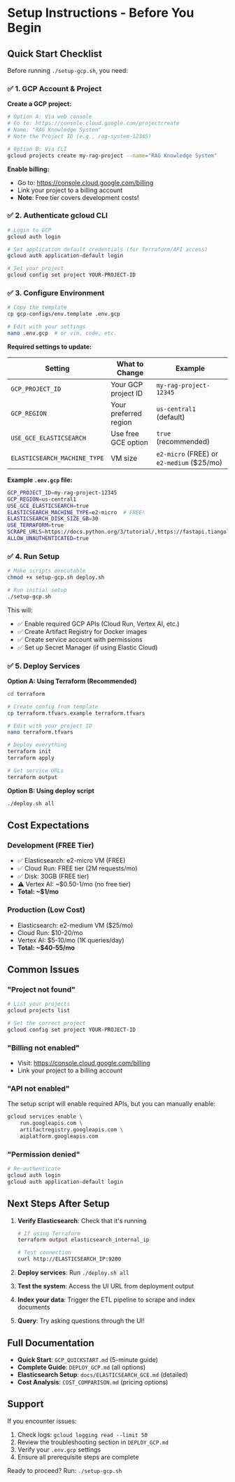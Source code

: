 # Setup Instructions - Before You Begin

## Quick Start Checklist

Before running `./setup-gcp.sh`, you need:

### ✅ 1. GCP Account & Project

**Create a GCP project:**
```bash
# Option A: Via web console
# Go to: https://console.cloud.google.com/projectcreate
# Name: "RAG Knowledge System"
# Note the Project ID (e.g., rag-system-12345)

# Option B: Via CLI
gcloud projects create my-rag-project --name="RAG Knowledge System"
```

**Enable billing:**
- Go to: https://console.cloud.google.com/billing
- Link your project to a billing account
- **Note**: Free tier covers development costs!

### ✅ 2. Authenticate gcloud CLI

```bash
# Login to GCP
gcloud auth login

# Set application default credentials (for Terraform/API access)
gcloud auth application-default login

# Set your project
gcloud config set project YOUR-PROJECT-ID
```

### ✅ 3. Configure Environment

```bash
# Copy the template
cp gcp-configs/env.template .env.gcp

# Edit with your settings
nano .env.gcp  # or vim, code, etc.
```

**Required settings to update:**

| Setting | What to Change | Example |
|---------|----------------|---------|
| `GCP_PROJECT_ID` | Your GCP project ID | `my-rag-project-12345` |
| `GCP_REGION` | Your preferred region | `us-central1` (default) |
| `USE_GCE_ELASTICSEARCH` | Use free GCE option | `true` (recommended) |
| `ELASTICSEARCH_MACHINE_TYPE` | VM size | `e2-micro` (FREE) or `e2-medium` ($25/mo) |

**Example `.env.gcp` file:**
```bash
GCP_PROJECT_ID=my-rag-project-12345
GCP_REGION=us-central1
USE_GCE_ELASTICSEARCH=true
ELASTICSEARCH_MACHINE_TYPE=e2-micro  # FREE!
ELASTICSEARCH_DISK_SIZE_GB=30
USE_TERRAFORM=true
SCRAPE_URLS=https://docs.python.org/3/tutorial/,https://fastapi.tiangolo.com/
ALLOW_UNAUTHENTICATED=true
```

### ✅ 4. Run Setup

```bash
# Make scripts executable
chmod +x setup-gcp.sh deploy.sh

# Run initial setup
./setup-gcp.sh
```

This will:
- ✅ Enable required GCP APIs (Cloud Run, Vertex AI, etc.)
- ✅ Create Artifact Registry for Docker images
- ✅ Create service account with permissions
- ✅ Set up Secret Manager (if using Elastic Cloud)

### ✅ 5. Deploy Services

**Option A: Using Terraform (Recommended)**
```bash
cd terraform

# Create config from template
cp terraform.tfvars.example terraform.tfvars

# Edit with your project ID
nano terraform.tfvars

# Deploy everything
terraform init
terraform apply

# Get service URLs
terraform output
```

**Option B: Using deploy script**
```bash
./deploy.sh all
```

## Cost Expectations

### Development (FREE Tier)
- ✅ Elasticsearch: e2-micro VM (FREE)
- ✅ Cloud Run: FREE tier (2M requests/mo)
- ✅ Disk: 30GB (FREE tier)
- ⚠️ Vertex AI: ~$0.50-1/mo (no free tier)
- **Total: ~$1/mo**

### Production (Low Cost)
- Elasticsearch: e2-medium VM ($25/mo)
- Cloud Run: $10-20/mo
- Vertex AI: $5-10/mo (1K queries/day)
- **Total: ~$40-55/mo**

## Common Issues

### "Project not found"
```bash
# List your projects
gcloud projects list

# Set the correct project
gcloud config set project YOUR-PROJECT-ID
```

### "Billing not enabled"
- Visit: https://console.cloud.google.com/billing
- Link your project to a billing account

### "API not enabled"
The setup script will enable required APIs, but you can manually enable:
```bash
gcloud services enable \
    run.googleapis.com \
    artifactregistry.googleapis.com \
    aiplatform.googleapis.com
```

### "Permission denied"
```bash
# Re-authenticate
gcloud auth login
gcloud auth application-default login
```

## Next Steps After Setup

1. **Verify Elasticsearch**: Check that it's running
   ```bash
   # If using Terraform
   terraform output elasticsearch_internal_ip
   
   # Test connection
   curl http://ELASTICSEARCH_IP:9200
   ```

2. **Deploy services**: Run `./deploy.sh all`

3. **Test the system**: Access the UI URL from deployment output

4. **Index your data**: Trigger the ETL pipeline to scrape and index documents

5. **Query**: Try asking questions through the UI!

## Full Documentation

- **Quick Start**: `GCP_QUICKSTART.md` (5-minute guide)
- **Complete Guide**: `DEPLOY_GCP.md` (all options)
- **Elasticsearch Setup**: `docs/ELASTICSEARCH_GCE.md` (detailed)
- **Cost Analysis**: `COST_COMPARISON.md` (pricing options)

## Support

If you encounter issues:
1. Check logs: `gcloud logging read --limit 50`
2. Review the troubleshooting section in `DEPLOY_GCP.md`
3. Verify your `.env.gcp` settings
4. Ensure all prerequisite steps are complete

Ready to proceed? Run: `./setup-gcp.sh`

